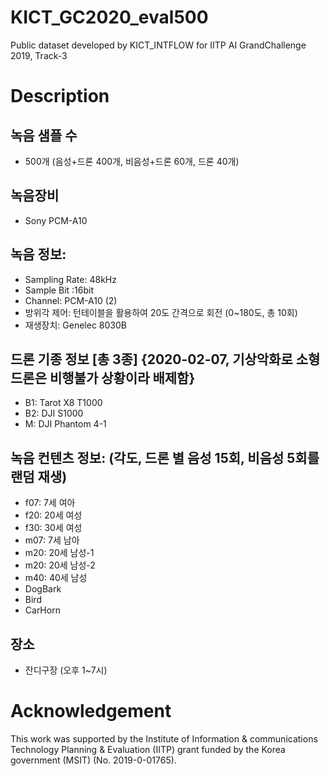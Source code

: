 # KICT_GC2020_eval500
Public dataset developed by KICT_INTFLOW for IITP AI GrandChallenge 2019, Track-3

# Description

## 녹음 샘플 수

  * 500개 (음성+드론 400개, 비음성+드론 60개, 드론 40개)

## 녹음장비

  * Sony PCM-A10

## 녹음 정보:
 
  * Sampling Rate: 48kHz
  * Sample Bit :16bit
  * Channel: PCM-A10 (2)
  * 방위각 제어: 턴테이블을 활용하여 20도 간격으로 회전 (0~180도, 총 10회)
  * 재생장치: Genelec 8030B

## 드론 기종 정보 [총 3종] {2020-02-07, 기상악화로 소형드론은 비행불가 상황이라 배제함}

  * B1: Tarot X8 T1000
  * B2: DJI S1000
  * M: DJI Phantom 4-1

## 녹음 컨텐츠 정보: (각도, 드론 별 음성 15회, 비음성 5회를 랜덤 재생)

  * f07: 7세 여아
  * f20: 20세 여성
  * f30: 30세 여성
  * m07: 7세 남아
  * m20: 20세 남성-1
  * m20: 20세 남성-2
  * m40: 40세 남성
  * DogBark
  * Bird
  * CarHorn

## 장소 

  * 잔디구장 (오후 1~7시)






# Acknowledgement
This work was supported by the Institute of Information & communications Technology Planning & Evaluation (IITP) grant funded by the Korea government (MSIT) (No. 2019-0-01765).
